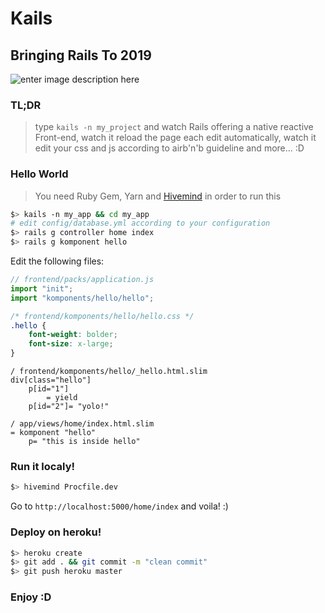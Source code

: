 
# Kails
## Bringing Rails To 2019
![enter image description here](http://www.primeale.fr/wp-content/uploads/2016/01/4_choux.jpg)
### TL;DR
> type ```kails -n my_project``` and watch Rails offering a native reactive Front-end, watch it reload the page each edit automatically, watch it edit your css and js according to airb'n'b guideline and more... :D

### Hello World

> You need Ruby Gem, Yarn and [Hivemind](https://github.com/DarthSim/hivemind) in order to run this


```bash
$> kails -n my_app && cd my_app
# edit config/database.yml according to your configuration
$> rails g controller home index
$> rails g komponent hello
```
Edit the following files:
```javascript
// frontend/packs/application.js
import "init";
import "komponents/hello/hello";
```
```css
/* frontend/komponents/hello/hello.css */
.hello {
	font-weight: bolder;
	font-size: x-large;
}
```
```slim
/ frontend/komponents/hello/_hello.html.slim
div[class="hello"]
	p[id="1"]
		= yield
	p[id="2"]= "yolo!"
```
```slim
/ app/views/home/index.html.slim
= komponent "hello"
	p= "this is inside hello"
```
### Run it localy!
```bash
$> hivemind Procfile.dev
```
Go to ``` http://localhost:5000/home/index ``` and voila! :)

### Deploy on heroku!
```bash
$> heroku create
$> git add . && git commit -m "clean commit"
$> git push heroku master
```
### Enjoy :D

